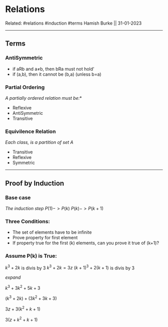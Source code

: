 # Relations

Related: #relations #induction #terms 
Hamish Burke || 31-01-2023
***

## Terms

### AntiSymmetric

- if aRb and a≠b, then bRa must not hold'
- if (a,b), then it cannot be (b,a) (unless b=a)

### Partial Ordering

*A partially ordered relation must be:**
-   Reflexive
-   AntiSymmetric
-   Transitive

### Equivilence Relation

*Each class, is a partition of set A*
-   Transitive
-   Reflexive
-   Symmetric

***

## Proof by Induction

### Base case

*The induction step*
$P(1) -> P(k)$
$P(k) -> P(k+1)$

### Three Conditions:

-   The set of elements have to be infinite
-   Prove property for first element
-   If property true for the first (k) elements, can you prove it true of (k+1)?

### Assume P(k) is True:

$k^3 + 2k$ is divis by 3
$k^3 +2k = 3z$
$(k+1)^3 + 2(k+1)$ is divis by 3

*expand*
  
$k^3 + 3k^2 + 5k + 3$

$(k^3 + 2k) + (3k^2 + 3k + 3)$

$3z + 3(k^2 + k + 1)$

$3(z+k^2 + k + 1)$
